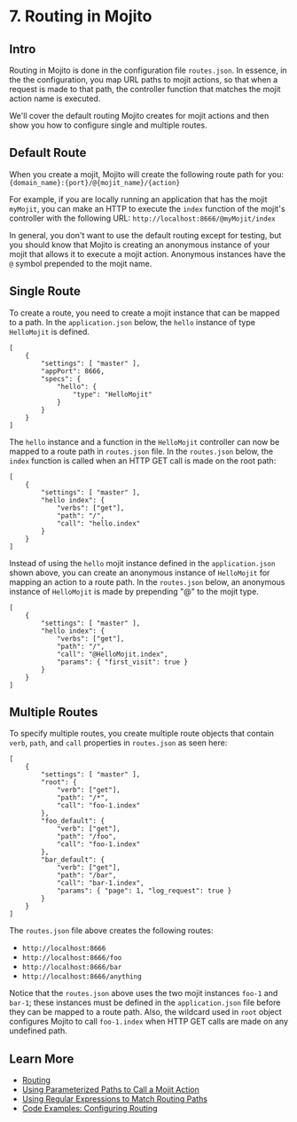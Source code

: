 # 7. Routing in Mojito #

## Intro ##

Routing in Mojito is done in the configuration file `routes.json`.
In essence, in the the configuration, you map URL paths to mojit actions,
so that when a request is made to that path, the controller function 
that matches the mojit action name is executed.

We'll cover the default routing Mojito creates for mojit actions and then
show you how to configure single and multiple routes.

## Default Route ## 

When you create a mojit, Mojito will create the following route path
for you: `{domain_name}:{port}/@{mojit_name}/{action}`

For example, if you are locally running an application that has the
mojit `myMojit`, you can make an HTTP to execute the `index` function of the mojit's 
controller with the following URL: `http://localhost:8666/@myMojit/index`

In general, you don't want to use the default routing except for testing, but 
you should know that Mojito is creating an anonymous instance of your 
mojit that allows it to execute a mojit action. Anonymous instances have
the `@` symbol prepended to the mojit name. 

## Single Route ##


To create a route, you need to create a mojit instance that can be mapped to a 
path. In the `application.json` below, the `hello` instance of type 
`HelloMojit` is defined.


    [
        {
            "settings": [ "master" ],
            "appPort": 8666,
            "specs": {
                "hello": {
                    "type": "HelloMojit"
                }
            }
        }
    ]

The `hello` instance and a function in the `HelloMojit` controller can now 
be mapped to a route path in `routes.json` file. In the `routes.json` below, 
the `index` function is called when an HTTP GET call is made on the root path:


    [
        {
            "settings": [ "master" ],
            "hello index": {
                "verbs": ["get"],
                "path": "/",
                "call": "hello.index"
            }
        }
    ]

Instead of using the `hello` mojit instance defined in the `application.json` 
shown above, you can create an anonymous instance of `HelloMojit` for mapping 
an action to a route path. In the `routes.json` below,  an anonymous instance 
of `HelloMojit` is made by prepending "@" to the mojit type.


    [
        {
            "settings": [ "master" ],
            "hello index": {
                "verbs": ["get"],
                "path": "/",
                "call": "@HelloMojit.index",
                "params": { "first_visit": true }
            }
        }
    ]



## Multiple Routes ##

To specify multiple routes, you create multiple route objects that contain 
`verb`, `path`, and `call` properties in `routes.json` as seen here:


    [
        {
            "settings": [ "master" ],
            "root": {
                "verb": ["get"],
                "path": "/*",
                "call": "foo-1.index"
            },
            "foo_default": {
                "verb": ["get"],
                "path": "/foo",
                "call": "foo-1.index"
            },
            "bar_default": {
                "verb": ["get"],
                "path": "/bar",
                "call": "bar-1.index",
                "params": { "page": 1, "log_request": true }
            }
        }
    ]

The `routes.json` file above creates the following routes:

* `http://localhost:8666`
* `http://localhost:8666/foo`
* `http://localhost:8666/bar`
* `http://localhost:8666/anything`

Notice that the `routes.json` above uses the two mojit instances `foo-1` and 
`bar-1`; these instances must be defined in the `application.json` file before 
they can be mapped to a route path. Also, the wildcard used in `root` object 
configures Mojito to call `foo-1.index` when HTTP GET calls are made on any 
undefined path.

## Learn More ##

* [Routing](http://developer.yahoo.com/cocktails/mojito/docs/intro/mojito_configuring.html#routing)
* [Using Parameterized Paths to Call a Mojit Action](http://developer.yahoo.com/cocktails/mojito/docs/intro/mojito_configuring.html#using-parameterized-paths-to-call-a-mojit-action)
* [Using Regular Expressions to Match Routing Paths](http://developer.yahoo.com/cocktails/mojito/docs/intro/mojito_configuring.html#using-regular-expressions-to-match-routing-paths)
* [Code Examples: Configuring Routing](http://developer.yahoo.com/cocktails/mojito/docs/code_exs/route_config.html)
